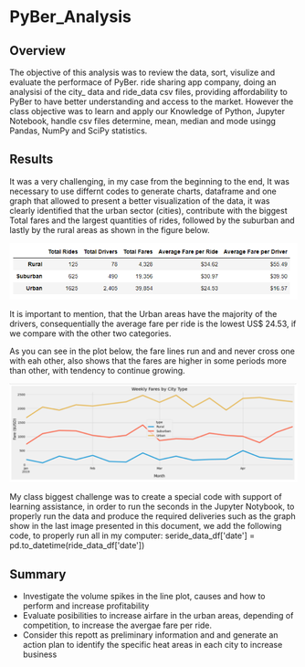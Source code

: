 # PyBer_Analysis
##  Overview
The objective of this analysis was to review the data, sort, visulize  and evaluate the performace of PyBer. ride sharing app company, doing an analysisi of the city_ data and ride_data csv files, providing affordability to PyBer to have better understanding and access to the market. However the class objective was to learn and apply our Knowledge of 
Python, Jupyter Notebook, handle csv files determine, mean, median and mode usingg Pandas, NumPy and SciPy statistics.

##  Results
It was a very challenging, in my case from the beginning to the end, It was necessary to use differnt  codes to generate charts, dataframe and one graph that allowed to present a better visualization of the data, it was clearly identified that the urban sector (cities), contribute with the biggest Total fares and the largest quantities of rides, followed by the suburban and lastly by the rural areas as shown in the figure below. 

![This is an image](https://github.com/JJF1962/PyBer_Analysis/blob/main/Capture.%20Comp%20Urban%2C%20rural%20suburban.PNG)

It is important to mention, that the Urban areas have the majority of the drivers, consequentially the average fare per ride is the lowest US$ 24.53, if we compare with the other two categories.

As you can see in the plot below, the fare lines run and and never cross one with eah other, also shows that the fares are higher in some periods more than other, with tendency to continue growing.

![This is an image](https://github.com/JJF1962/PyBer_Analysis/blob/main/Capture%20Graph.PNG)

My class biggest challenge was to create a special code with support of learning assistance, in order to run the seconds in the Jupyter Notybook, to properly run the data and produce the required deliveries such as the graph show in the last image presented in this document, we add the following code, to properly run all  in my computer: seride_data_df['date'] = pd.to_datetime(ride_data_df['date'])

##  Summary
  * Investigate the volume spikes in the line plot, causes and how to perform and increase profitability
  * Evaluate posibilities to increase airfare in the urban areas, depending of competition, to increase the avergae fare per ride.
  * Consider this repott as preliminary information and and generate an action plan to identify the specific heat areas in each city to increase business
